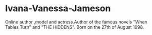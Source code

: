 # Ivana-Vanessa-Jameson
Online author ,model and actress.Author of the famous novels "When Tables Turn" and "THE HIDDENS". Born on the 27th of August 1998.
